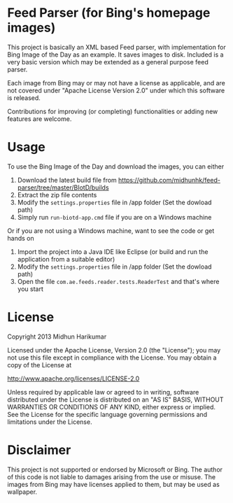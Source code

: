 Feed Parser (for Bing's homepage images)
========================================

This project is basically an XML based Feed parser, with implementation for Bing Image of the Day as an example. It saves images to disk. Included is a very basic version which may be extended as a general purpose feed parser.

Each image from Bing may or may not have a license as applicable, and are not covered under "Apache License Version 2.0" under which this software is released.

Contributions for improving (or completing) functionalities or adding new features are welcome.

Usage
=====
To use the Bing Image of the Day and download the images, you can either
 1. Download the latest build file from https://github.com/midhunhk/feed-parser/tree/master/BIotD/builds
 2. Extract the zip file contents
 3. Modify the `settings.properties` file in /app folder (Set the dowload path)
 4. Simply run `run-biotd-app.cmd` file if you are on a Windows machine

Or if you are not using a Windows machine, want to see the code or get hands on
 1. Import the project into a Java IDE like Eclipse (or build and run the application from a suitable editor)
 2. Modify the `settings.properties` file in /app folder (Set the dowload path)
 3. Open the file `com.ae.feeds.reader.tests.ReaderTest` and that's where you start

License
=======
Copyright 2013 Midhun Harikumar

Licensed under the Apache License, Version 2.0 (the "License");
you may not use this file except in compliance with the License.
You may obtain a copy of the License at

   http://www.apache.org/licenses/LICENSE-2.0

Unless required by applicable law or agreed to in writing, software
distributed under the License is distributed on an "AS IS" BASIS,
WITHOUT WARRANTIES OR CONDITIONS OF ANY KIND, either express or implied.
See the License for the specific language governing permissions and
limitations under the License.

Disclaimer
====
This project is not supported or endorsed by Microsoft or Bing. The author of this code is not liable to damages arising from the use or misuse. The images from Bing may have licenses applied to them, but may be used as wallpaper.
